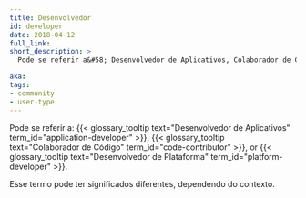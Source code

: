```yaml
---
title: Desenvolvedor
id: developer
date: 2018-04-12
full_link: 
short_description: >
  Pode se referir a&#58; Desenvolvedor de Aplicativos, Colaborador de Código ou Desenvolvedor de Plataforma.

aka: 
tags:
- community
- user-type
---
```

 Pode se referir a&#58; {{< glossary_tooltip text="Desenvolvedor de Aplicativos" term_id="application-developer" >}}, {{< glossary_tooltip text="Colaborador de Código" term_id="code-contributor" >}}, or {{< glossary_tooltip text="Desenvolvedor de Plataforma" term_id="platform-developer" >}}.

<!--more--> 

Esse termo pode ter significados diferentes, dependendo do contexto.
